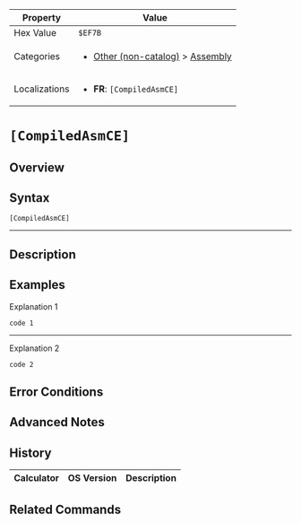 | Property      | Value |
|---------------|-------|
| Hex Value     | `$EF7B`|
| Categories    | <ul><li>[Other (non-catalog)](<../categories/Other (non-catalog).md>) > [Assembly](<../categories/Other (non-catalog).md#Assembly>)</li></ul> |
| Localizations | <ul><li><b>FR</b>: `[CompiledAsmCE]`</li></ul> |

# `[CompiledAsmCE]`

## Overview




## Syntax
`[CompiledAsmCE]`

<hr>

## Description


## Examples

Explanation 1
```ti-basic
code 1
```
---
Explanation 2
```ti-basic
code 2
```

## Error Conditions


## Advanced Notes


## History
| Calculator | OS Version | Description |
|------------|------------|-------------|

## Related Commands

